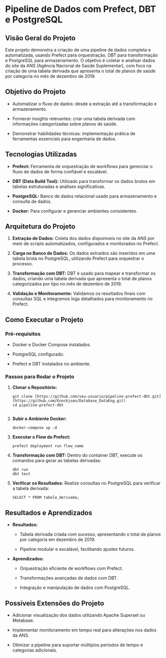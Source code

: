 <!DOCTYPE html>
<html lang="en">
<head>
  <meta charset="UTF-8">
  <meta name="viewport" content="width=device-width, initial-scale=1.0">
</head>
<body>
  <h1>Pipeline de Dados com Prefect, DBT e PostgreSQL</h1>

  <h2>Visão Geral do Projeto</h2>
  <p>
    Este projeto demonstra a criação de uma pipeline de dados completa e automatizada, usando Prefect para orquestração,
    DBT para transformação e PostgreSQL para armazenamento. O objetivo é coletar e analisar dados do site da ANS
    (Agência Nacional de Saúde Suplementar), com foco na criação de uma tabela derivada que apresenta o total de planos
    de saúde por categoria no mês de dezembro de 2019.
  </p>

  <h2>Objetivo do Projeto</h2>
  <ul>
    <li><p>Automatizar o fluxo de dados: desde a extração até a transformação e armazenamento.</p></li>
    <li><p>Fornecer insights relevantes: criar uma tabela derivada com informações categorizadas sobre planos de saúde.</p></li>
    <li><p>Demonstrar habilidades técnicas: implementação prática de ferramentas essenciais para engenharia de dados.</p></li>
  </ul>

  <h2>Tecnologias Utilizadas</h2>
  <ul>
    <li><p><strong>Prefect:</strong> Ferramenta de orquestração de workflows para gerenciar o fluxo de dados de forma confiável e escalável.</p></li>
    <li><p><strong>DBT (Data Build Tool):</strong> Utilizado para transformar os dados brutos em tabelas estruturadas e análises significativas.</p></li>
    <li><p><strong>PostgreSQL:</strong> Banco de dados relacional usado para armazenamento e consulta de dados.</p></li>
    <li><p><strong>Docker:</strong> Para configurar e gerenciar ambientes consistentes.</p></li>
  </ul>

  <h2>Arquitetura do Projeto</h2>
  <ol>
    <li>
      <p><strong>Extração de Dados:</strong> Coleta dos dados disponíveis no site da ANS por meio de scripts automatizados, configurados e monitorados no Prefect.</p>
    </li>
    <li>
      <p><strong>Carga no Banco de Dados:</strong> Os dados extraídos são inseridos em uma tabela bruta no PostgreSQL, utilizando Prefect para orquestrar o processo.</p>
    </li>
    <li>
      <p><strong>Transformação com DBT:</strong> DBT é usado para mapear e transformar os dados, criando uma tabela derivada que apresenta o total de planos categorizados por tipo no mês de dezembro de 2019.</p>
    </li>
    <li>
      <p><strong>Validação e Monitoramento:</strong> Validamos os resultados finais com consultas SQL e integramos logs detalhados para monitoramento no Prefect.</p>
    </li>
  </ol>

  <h2>Como Executar o Projeto</h2>

  <h3>Pré-requisitos</h3>
  <ul>
    <li><p>Docker e Docker Compose instalados.</p></li>
    <li><p>PostgreSQL configurado.</p></li>
    <li><p>Prefect e DBT instalados no ambiente.</p></li>
  </ul>

  <h3>Passos para Rodar o Projeto</h3>
  <ol>
    <li>
      <p><strong>Clonar o Repositório:</strong></p>
      <pre><code>git clone [https://github.com/seu-usuario/pipeline-prefect-dbt.git](https://github.com/Enockjoao/Database_DataEng.git)
cd pipeline-prefect-dbt
      </code></pre>
    </li>
    <li>
      <p><strong>Subir o Ambiente Docker:</strong></p>
      <pre><code>docker-compose up -d</code></pre>
    </li>
    <li>
      <p><strong>Executar o Flow do Prefect:</strong></p>
      <pre><code>prefect deployment run flow_name</code></pre>
    </li>
    <li>
      <p><strong>Transformação com DBT:</strong> Dentro do container DBT, execute os comandos para gerar as tabelas derivadas:</p>
      <pre><code>dbt run
dbt test</code></pre>
    </li>
    <li>
      <p><strong>Verificar os Resultados:</strong> Realize consultas no PostgreSQL para verificar a tabela derivada:</p>
      <pre><code>SELECT * FROM tabela_derivada;</code></pre>
    </li>
  </ol>

  <h2>Resultados e Aprendizados</h2>
  <ul>
    <li>
      <p><strong>Resultados:</strong></p>
      <ul>
        <li><p>Tabela derivada criada com sucesso, apresentando o total de planos por categoria em dezembro de 2019.</p></li>
        <li><p>Pipeline modular e escalável, facilitando ajustes futuros.</p></li>
      </ul>
    </li>
    <li>
      <p><strong>Aprendizados:</strong></p>
      <ul>
        <li><p>Orquestração eficiente de workflows com Prefect.</p></li>
        <li><p>Transformações avançadas de dados com DBT.</p></li>
        <li><p>Integração e manipulação de dados com PostgreSQL.</p></li>
      </ul>
    </li>
  </ul>

  <h2>Possíveis Extensões do Projeto</h2>
  <ul>
    <li><p>Adicionar visualização dos dados utilizando Apache Superset ou Metabase.</p></li>
    <li><p>Implementar monitoramento em tempo real para alterações nos dados da ANS.</p></li>
    <li><p>Otimizar a pipeline para suportar múltiplos períodos de tempo e categorias adicionais.</p></li>
  </ul>
</body>
</html>
